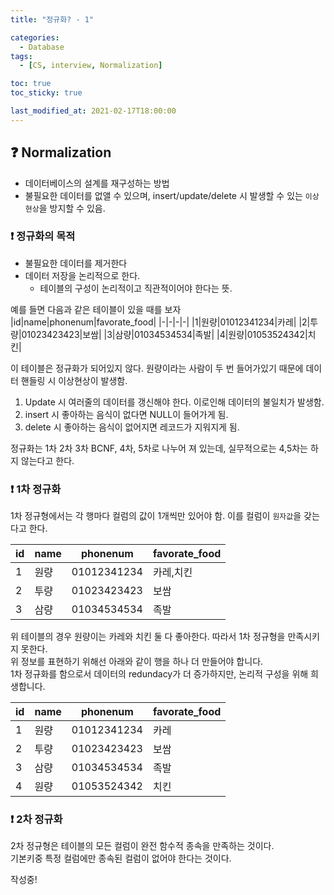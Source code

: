 ```yaml
---
title: "정규화? - 1"

categories:
  - Database
tags:
  - [CS, interview, Normalization]

toc: true
toc_sticky: true

last_modified_at: 2021-02-17T18:00:00
---
```


## &#10067; Normalization

- 데이터베이스의 설계를 재구성하는 방법
- 불필요한 데이터를 없앨 수 있으며, insert/update/delete 시 발생할 수 있는 `이상현상`을 방지할 수 있음.

### &#10071; 정규화의 목적

- 불필요한 데이터를 제거한다
- 데이터 저장을 논리적으로 한다.
  - 테이블의 구성이 논리적이고 직관적이어야 한다는 뜻.

예를 들면 다음과 같은 테이블이 있을 때를 보자
|id|name|phonenum|favorate_food|
|-|-|-|-|
|1|원량|01012341234|카레|
|2|투량|01023423423|보쌈|
|3|삼량|01034534534|족발|
|4|원량|01053524342|치킨|

이 테이블은 정규화가 되어있지 않다. 원량이라는 사람이 두 번 들어가있기 때문에 데이터 핸들링 시 이상현상이 발생함.

1. Update 시 여러줄의 데이터를 갱신해야 한다. 이로인해 데이터의 불일치가 발생함.
2. insert 시 좋아하는 음식이 없다면 NULL이 들어가게 됨.
3. delete 시 좋아하는 음식이 없어지면 레코드가 지워지게 됨.

정규화는 1차 2차 3차 BCNF, 4차, 5차로 나누어 져 있는데, 실무적으로는 4,5차는 하지 않는다고 한다.

### &#10071; 1차 정규화

1차 정규형에서는 각 행마다 컬럼의 값이 1개씩만 있어야 함. 이를 컬럼이 `원자값`을 갖는다고 한다.

| id  | name | phonenum    | favorate_food |
| --- | ---- | ----------- | ------------- |
| 1   | 원량 | 01012341234 | 카레,치킨     |
| 2   | 투량 | 01023423423 | 보쌈          |
| 3   | 삼량 | 01034534534 | 족발          |

위 테이블의 경우 원량이는 카레와 치킨 둘 다 좋아한다. 따라서 1차 정규형을 만족시키지 못한다.  
위 정보를 표현하기 위해선 아래와 같이 행을 하나 더 만들어야 합니다.  
1차 정규화를 함으로서 데이터의 redundacy가 더 증가하지만, 논리적 구성을 위해 희생합니다.

| id  | name | phonenum    | favorate_food |
| --- | ---- | ----------- | ------------- |
| 1   | 원량 | 01012341234 | 카레          |
| 2   | 투량 | 01023423423 | 보쌈          |
| 3   | 삼량 | 01034534534 | 족발          |
| 4   | 원량 | 01053524342 | 치킨          |

### &#10071; 2차 정규화

2차 정규형은 테이블의 모든 컬럼이 완전 함수적 종속을 만족하는 것이다.  
기본키중 특정 컬럼에만 종속된 컬럼이 없어야 한다는 것이다.

작성중!
